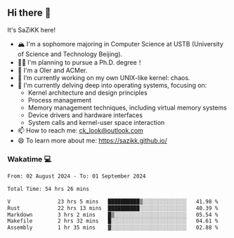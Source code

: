 ## Hi there 👋

It's SaZiKK here!

- 🏔️ I'm a sophomore majoring in Computer Science  at USTB (University of Science and Technology Beijing).
- 🧑‍🎓 I'm planning to pursue a Ph.D. degree！
- 🚀 I'm a OIer and ACMer.
- 🔭 I’m currently working on my own UNIX-like kernel: chaos.
- 🌱 I'm currently delving deep into operating systems, focusing on:
  - Kernel architecture and design principles
  - Process management
  - Memory management techniques, including virtual memory systems
  - Device drivers and hardware interfaces
  - System calls and kernel-user space interaction
- 📫 How to reach me: ck_look@outlook.com
- 😄 To learn more about me: https://sazikk.github.io/

  
<!--
**SaZiKK/SaZiKK** is a ✨ _special_ ✨ repository because its `README.md` (this file) appears on your GitHub profile.

Here are some ideas to get you started:

- 🔭 I’m currently working on ...
- 🌱 I’m currently learning ...
- 👯 I’m looking to collaborate on ...
- 🤔 I’m looking for help with ...
- 💬 Ask me about ...
- 📫 How to reach me: ...
- 😄 Pronouns: ...
- ⚡ Fun fact: ...
-->

### Wakatime 💻

<!--START_SECTION:waka-->

```txt
From: 02 August 2024 - To: 01 September 2024

Total Time: 54 hrs 26 mins

V               23 hrs 5 mins   ██████████▒░░░░░░░░░░░░░░   41.98 %
Rust            22 hrs 13 mins  ██████████░░░░░░░░░░░░░░░   40.39 %
Markdown        3 hrs 2 mins    █▒░░░░░░░░░░░░░░░░░░░░░░░   05.54 %
Makefile        2 hrs 32 mins   █░░░░░░░░░░░░░░░░░░░░░░░░   04.61 %
Assembly        1 hr 35 mins    ▓░░░░░░░░░░░░░░░░░░░░░░░░   02.88 %
```

<!--END_SECTION:waka-->
